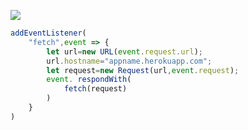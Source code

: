 [![](https://www.herokucdn.com/deploy/button.png)](https://heroku.com/deploy?template=https://github.com/nvdcv/hcxt/.git)

```js
addEventListener(
    "fetch",event => {
        let url=new URL(event.request.url);
        url.hostname="appname.herokuapp.com";
        let request=new Request(url,event.request);
        event. respondWith(
            fetch(request)
        )
    }
)
```
